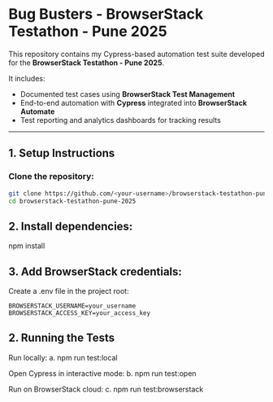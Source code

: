 # Bug Busters - BrowserStack Testathon - Pune 2025

This repository contains my Cypress-based automation test suite developed for the **BrowserStack Testathon - Pune 2025**.  

It includes:
- Documented test cases using **BrowserStack Test Management**
- End-to-end automation with **Cypress** integrated into **BrowserStack Automate**
- Test reporting and analytics dashboards for tracking results

---

## 1. Setup Instructions

### Clone the repository:

```bash
git clone https://github.com/<your-username>/browserstack-testathon-pune-2025.git
cd browserstack-testathon-pune-2025

```

## 2. Install dependencies:
npm install

## 3. Add BrowserStack credentials:
Create a .env file in the project root:

```
BROWSERSTACK_USERNAME=your_username
BROWSERSTACK_ACCESS_KEY=your_access_key

```

## 2. Running the Tests
Run locally:
  a. npm run test:local

Open Cypress in interactive mode:
  b. npm run test:open

Run on BrowserStack cloud:
  c. npm run test:browserstack
